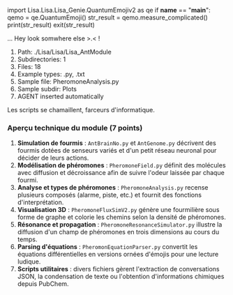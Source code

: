 
import Lisa.Lisa.Lisa_Genie.QuantumEmojiv2 as qe
if __name__ == "__main__":
  qemo = qe.QuantumEmoji()
  str_result = qemo.measure_complicated()
  print(str_result)
  exit(str_result)

... Hey look somwhere else >.< !

1. Path: ./Lisa/Lisa/Lisa_AntModule
2. Subdirectories: 1
3. Files: 18
4. Example types: .py, .txt
5. Sample file: PheromoneAnalysis.py
6. Sample subdir: Plots
7. AGENT inserted automatically

Les scripts se chamaillent, farceurs d'informatique.

### Aperçu technique du module (7 points)
1. **Simulation de fourmis** : `AntBrainNo.py` et `AntGenome.py` décrivent des fourmis dotées de senseurs variés et d'un petit réseau neuronal pour décider de leurs actions.
2. **Modélisation de phéromones** : `PheromoneField.py` définit des molécules avec diffusion et décroissance afin de suivre l'odeur laissée par chaque fourmi.
3. **Analyse et types de phéromones** : `PheromoneAnalysis.py` recense plusieurs composés (alarme, piste, etc.) et fournit des fonctions d'interprétation.
4. **Visualisation 3D** : `PheromoneFluxSimV2.py` génère une fourmilière sous forme de graphe et colorie les chemins selon la densité de phéromones.
5. **Résonance et propagation** : `PheromoneResonanceSimulator.py` illustre la diffusion d'un champ de phéromones en trois dimensions au cours du temps.
6. **Parsing d'équations** : `PheromonEquationParser.py` convertit les équations différentielles en versions ornées d'émojis pour une lecture ludique.
7. **Scripts utilitaires** : divers fichiers gèrent l'extraction de conversations JSON, la condensation de texte ou l'obtention d'informations chimiques depuis PubChem.
